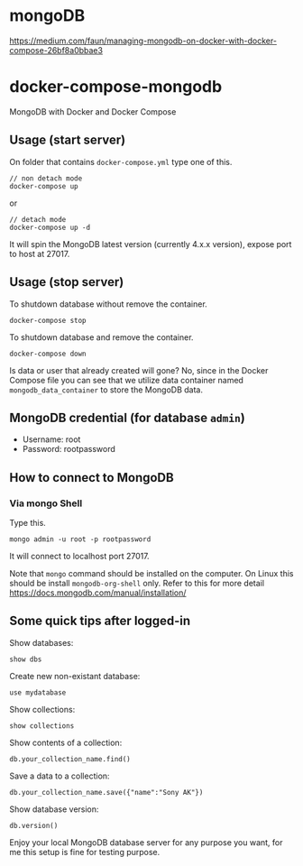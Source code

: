 # mongoDB


https://medium.com/faun/managing-mongodb-on-docker-with-docker-compose-26bf8a0bbae3

# docker-compose-mongodb
MongoDB with Docker and Docker Compose

## Usage (start server)

On folder that contains `docker-compose.yml` type one of this.

```
// non detach mode
docker-compose up
```
or
```
// detach mode
docker-compose up -d
```

It will spin the MongoDB latest version (currently 4.x.x version), expose port to host at 27017.

## Usage (stop server)

To shutdown database without remove the container.

```
docker-compose stop
```

To shutdown database and remove the container.
```
docker-compose down
```

Is data or user that already created will gone? No, since in the Docker Compose file you can see that we utilize data container named `mongodb_data_container` to store the MongoDB data.

## MongoDB credential (for database `admin`)

- Username: root
- Password: rootpassword

## How to connect to MongoDB

### Via mongo Shell

Type this.

```
mongo admin -u root -p rootpassword
```

It will connect to localhost port 27017.

Note that `mongo` command should be installed on the computer. On Linux this should be install `mongodb-org-shell` only. Refer to this for more detail https://docs.mongodb.com/manual/installation/

## Some quick tips after logged-in

Show databases:
```
show dbs
```

Create new non-existant database:
```
use mydatabase
```

Show collections:
```
show collections
```

Show contents of a collection:
```
db.your_collection_name.find()
```

Save a data to a collection:
```
db.your_collection_name.save({"name":"Sony AK"})
```

Show database version:
```
db.version()
```

Enjoy your local MongoDB database server for any purpose you want, for me this setup is fine for testing purpose.